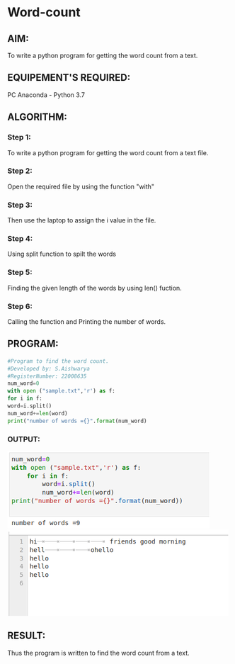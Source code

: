# Word-count
## AIM:
To write a python program for getting the word count from a text.
## EQUIPEMENT'S REQUIRED: 
PC
Anaconda - Python 3.7

## ALGORITHM: 
### Step 1:
To write a python program for getting the word count from a text file.

### Step 2: 
Open the required file by using the function "with"
 
### Step 3: 
Then use the laptop to assign the i value in the file.

### Step 4:  
Using split function to spilt the words

### Step 5: 
Finding the given length of the words by using len() fuction.

### Step 6: 
Calling the function and Printing the number of words.


## PROGRAM:
```python
#Program to find the word count.
#Developed by: S.Aishwarya
#RegisterNumber: 22008635
num_word=0
with open ("sample.txt",'r') as f:
for i in f:
word=i.split()
num_word+=len(word)
print("number of words ={}".format(num_word)
```

### OUTPUT:
![](word%201.png)
![](word%202.png)



## RESULT:
Thus the program is written to find the word count from a text.
